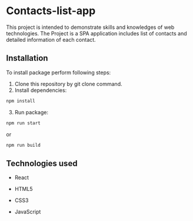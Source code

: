 # Contacts-list-app


This project is intended to demonstrate skills and knowledges of web technologies. The Project is a SPA application includes list of contacts and detailed information of each contact.

## Installation

To install package perform following steps:

1. Clone this repository by git clone command.
2. Install dependencies:

```bash
npm install
```
3. Run package:

```bash
npm run start
```
or

```bash
npm run build
```


## Technologies used

- React

- HTML5

- CSS3

- JavaScript
